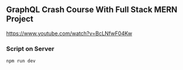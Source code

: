 ## GraphQL Crash Course With Full Stack MERN Project  
https://www.youtube.com/watch?v=BcLNfwF04Kw

### Script on Server

``` npm run dev ```